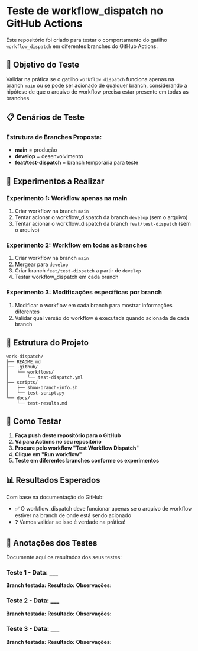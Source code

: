 # Teste de workflow_dispatch no GitHub Actions

Este repositório foi criado para testar o comportamento do gatilho `workflow_dispatch` em diferentes branches do GitHub Actions.

## 🎯 Objetivo do Teste

Validar na prática se o gatilho `workflow_dispatch` funciona apenas na branch `main` ou se pode ser acionado de qualquer branch, considerando a hipótese de que o arquivo de workflow precisa estar presente em todas as branches.

## 📋 Cenários de Teste

### Estrutura de Branches Proposta:

- **main** = produção
- **develop** = desenvolvimento
- **feat/test-dispatch** = branch temporária para teste

## 🧪 Experimentos a Realizar

### Experimento 1: Workflow apenas na main

1. Criar workflow na branch `main`
2. Tentar acionar o workflow_dispatch da branch `develop` (sem o arquivo)
3. Tentar acionar o workflow_dispatch da branch `feat/test-dispatch` (sem o arquivo)

### Experimento 2: Workflow em todas as branches

1. Criar workflow na branch `main`
2. Mergear para `develop`
3. Criar branch `feat/test-dispatch` a partir de `develop`
4. Testar workflow_dispatch em cada branch

### Experimento 3: Modificações específicas por branch

1. Modificar o workflow em cada branch para mostrar informações diferentes
2. Validar qual versão do workflow é executada quando acionada de cada branch

## 📁 Estrutura do Projeto

```
work-dispatch/
├── README.md
├── .github/
│   └── workflows/
│       └── test-dispatch.yml
├── scripts/
│   ├── show-branch-info.sh
│   └── test-script.py
└── docs/
    └── test-results.md
```

## 🚀 Como Testar

1. **Faça push deste repositório para o GitHub**
2. **Vá para Actions no seu repositório**
3. **Procure pelo workflow "Test Workflow Dispatch"**
4. **Clique em "Run workflow"**
5. **Teste em diferentes branches conforme os experimentos**

## 📊 Resultados Esperados

Com base na documentação do GitHub:

- ✅ O workflow_dispatch deve funcionar apenas se o arquivo de workflow estiver na branch de onde está sendo acionado
- ❓ Vamos validar se isso é verdade na prática!

## 📝 Anotações dos Testes

Documente aqui os resultados dos seus testes:

### Teste 1 - Data: \_\_\_

**Branch testada:**
**Resultado:**
**Observações:**

### Teste 2 - Data: \_\_\_

**Branch testada:**
**Resultado:**
**Observações:**

### Teste 3 - Data: \_\_\_

**Branch testada:**
**Resultado:**
**Observações:**
